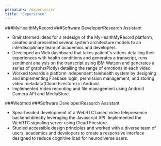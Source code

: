 ```yaml
---
permalink: /experience/
title: "Experience"
---
```

###MyHealthMyRecord
###Software Developer/Research Assistant

+   Brainstormed ideas for a redesign of the MyHealthMyRecord platform, created and presented several system architecture models to an interdisciplinary team of academics and developers.
+   Developed an Web dashboard that takes patient's videos detailing their experiences with health conditions and generates a transcript, runs sentiment analysis on the transcript using IBM Watson and generates a series of graphs(Plotly) detailing the range of emotions in each video.
+   Worked towards a platform independent telehealth system by designing and implementing Firebase login, permission management, and storing video metadata(Cloud Firestore) in Android.
+   Implemented Video recording and file management using Android Camera API and MediaStore.

###Webmoti
###Software Developer/Research Assistant

+   Spearheaded development of a WebRTC based video telepresence backend directly leveraging the Javascript API. Implemented the WebRTC signaling server using Cloud Firestore.
+   Studied accessible design principles and worked with a diverse team of users, academics and developers to create a responsive interface designed to reduce cognitive load for neurodiverse users.
